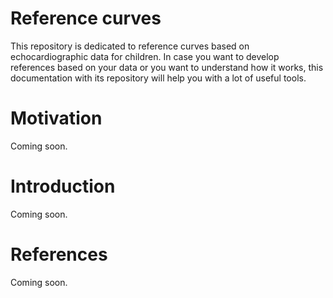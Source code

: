 # Reference curves
This repository is dedicated to reference curves based on echocardiographic data for children. In case you want to develop references based on your data or you want to understand how it works, this documentation with its repository will help you with a lot of useful tools.

# Motivation
Coming soon.

# Introduction
Coming soon.

# References
Coming soon.

